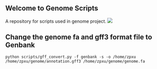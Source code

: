 ## Welcome to Genome Scripts

A repository for scripts used in genome project.
![](https://raw.githubusercontent.com/wiki/tiramisutes/blog_image/genome_scripts.png)

## Change the genome fa and gff3 format file to Genbank
`python scripts/gff_convert.py -f genbank -s -o /home/zpxu /home/zpxu/genome/annotation.gff3 /home/zpxu/genome/genome.fa`
